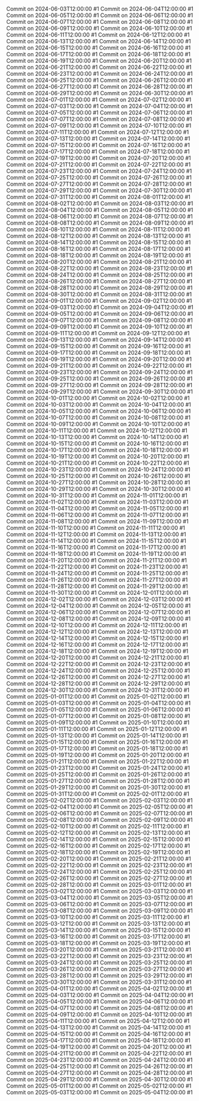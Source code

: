 Commit on 2024-06-03T12:00:00 #1
Commit on 2024-06-04T12:00:00 #1
Commit on 2024-06-05T12:00:00 #1
Commit on 2024-06-06T12:00:00 #1
Commit on 2024-06-07T12:00:00 #1
Commit on 2024-06-08T12:00:00 #1
Commit on 2024-06-09T12:00:00 #1
Commit on 2024-06-10T12:00:00 #1
Commit on 2024-06-11T12:00:00 #1
Commit on 2024-06-12T12:00:00 #1
Commit on 2024-06-13T12:00:00 #1
Commit on 2024-06-14T12:00:00 #1
Commit on 2024-06-15T12:00:00 #1
Commit on 2024-06-16T12:00:00 #1
Commit on 2024-06-17T12:00:00 #1
Commit on 2024-06-18T12:00:00 #1
Commit on 2024-06-19T12:00:00 #1
Commit on 2024-06-20T12:00:00 #1
Commit on 2024-06-21T12:00:00 #1
Commit on 2024-06-22T12:00:00 #1
Commit on 2024-06-23T12:00:00 #1
Commit on 2024-06-24T12:00:00 #1
Commit on 2024-06-25T12:00:00 #1
Commit on 2024-06-26T12:00:00 #1
Commit on 2024-06-27T12:00:00 #1
Commit on 2024-06-28T12:00:00 #1
Commit on 2024-06-29T12:00:00 #1
Commit on 2024-06-30T12:00:00 #1
Commit on 2024-07-01T12:00:00 #1
Commit on 2024-07-02T12:00:00 #1
Commit on 2024-07-03T12:00:00 #1
Commit on 2024-07-04T12:00:00 #1
Commit on 2024-07-05T12:00:00 #1
Commit on 2024-07-06T12:00:00 #1
Commit on 2024-07-07T12:00:00 #1
Commit on 2024-07-08T12:00:00 #1
Commit on 2024-07-09T12:00:00 #1
Commit on 2024-07-10T12:00:00 #1
Commit on 2024-07-11T12:00:00 #1
Commit on 2024-07-12T12:00:00 #1
Commit on 2024-07-13T12:00:00 #1
Commit on 2024-07-14T12:00:00 #1
Commit on 2024-07-15T12:00:00 #1
Commit on 2024-07-16T12:00:00 #1
Commit on 2024-07-17T12:00:00 #1
Commit on 2024-07-18T12:00:00 #1
Commit on 2024-07-19T12:00:00 #1
Commit on 2024-07-20T12:00:00 #1
Commit on 2024-07-21T12:00:00 #1
Commit on 2024-07-22T12:00:00 #1
Commit on 2024-07-23T12:00:00 #1
Commit on 2024-07-24T12:00:00 #1
Commit on 2024-07-25T12:00:00 #1
Commit on 2024-07-26T12:00:00 #1
Commit on 2024-07-27T12:00:00 #1
Commit on 2024-07-28T12:00:00 #1
Commit on 2024-07-29T12:00:00 #1
Commit on 2024-07-30T12:00:00 #1
Commit on 2024-07-31T12:00:00 #1
Commit on 2024-08-01T12:00:00 #1
Commit on 2024-08-02T12:00:00 #1
Commit on 2024-08-03T12:00:00 #1
Commit on 2024-08-04T12:00:00 #1
Commit on 2024-08-05T12:00:00 #1
Commit on 2024-08-06T12:00:00 #1
Commit on 2024-08-07T12:00:00 #1
Commit on 2024-08-08T12:00:00 #1
Commit on 2024-08-09T12:00:00 #1
Commit on 2024-08-10T12:00:00 #1
Commit on 2024-08-11T12:00:00 #1
Commit on 2024-08-12T12:00:00 #1
Commit on 2024-08-13T12:00:00 #1
Commit on 2024-08-14T12:00:00 #1
Commit on 2024-08-15T12:00:00 #1
Commit on 2024-08-16T12:00:00 #1
Commit on 2024-08-17T12:00:00 #1
Commit on 2024-08-18T12:00:00 #1
Commit on 2024-08-19T12:00:00 #1
Commit on 2024-08-20T12:00:00 #1
Commit on 2024-08-21T12:00:00 #1
Commit on 2024-08-22T12:00:00 #1
Commit on 2024-08-23T12:00:00 #1
Commit on 2024-08-24T12:00:00 #1
Commit on 2024-08-25T12:00:00 #1
Commit on 2024-08-26T12:00:00 #1
Commit on 2024-08-27T12:00:00 #1
Commit on 2024-08-28T12:00:00 #1
Commit on 2024-08-29T12:00:00 #1
Commit on 2024-08-30T12:00:00 #1
Commit on 2024-08-31T12:00:00 #1
Commit on 2024-09-01T12:00:00 #1
Commit on 2024-09-02T12:00:00 #1
Commit on 2024-09-03T12:00:00 #1
Commit on 2024-09-04T12:00:00 #1
Commit on 2024-09-05T12:00:00 #1
Commit on 2024-09-06T12:00:00 #1
Commit on 2024-09-07T12:00:00 #1
Commit on 2024-09-08T12:00:00 #1
Commit on 2024-09-09T12:00:00 #1
Commit on 2024-09-10T12:00:00 #1
Commit on 2024-09-11T12:00:00 #1
Commit on 2024-09-12T12:00:00 #1
Commit on 2024-09-13T12:00:00 #1
Commit on 2024-09-14T12:00:00 #1
Commit on 2024-09-15T12:00:00 #1
Commit on 2024-09-16T12:00:00 #1
Commit on 2024-09-17T12:00:00 #1
Commit on 2024-09-18T12:00:00 #1
Commit on 2024-09-19T12:00:00 #1
Commit on 2024-09-20T12:00:00 #1
Commit on 2024-09-21T12:00:00 #1
Commit on 2024-09-22T12:00:00 #1
Commit on 2024-09-23T12:00:00 #1
Commit on 2024-09-24T12:00:00 #1
Commit on 2024-09-25T12:00:00 #1
Commit on 2024-09-26T12:00:00 #1
Commit on 2024-09-27T12:00:00 #1
Commit on 2024-09-28T12:00:00 #1
Commit on 2024-09-29T12:00:00 #1
Commit on 2024-09-30T12:00:00 #1
Commit on 2024-10-01T12:00:00 #1
Commit on 2024-10-02T12:00:00 #1
Commit on 2024-10-03T12:00:00 #1
Commit on 2024-10-04T12:00:00 #1
Commit on 2024-10-05T12:00:00 #1
Commit on 2024-10-06T12:00:00 #1
Commit on 2024-10-07T12:00:00 #1
Commit on 2024-10-08T12:00:00 #1
Commit on 2024-10-09T12:00:00 #1
Commit on 2024-10-10T12:00:00 #1
Commit on 2024-10-11T12:00:00 #1
Commit on 2024-10-12T12:00:00 #1
Commit on 2024-10-13T12:00:00 #1
Commit on 2024-10-14T12:00:00 #1
Commit on 2024-10-15T12:00:00 #1
Commit on 2024-10-16T12:00:00 #1
Commit on 2024-10-17T12:00:00 #1
Commit on 2024-10-18T12:00:00 #1
Commit on 2024-10-19T12:00:00 #1
Commit on 2024-10-20T12:00:00 #1
Commit on 2024-10-21T12:00:00 #1
Commit on 2024-10-22T12:00:00 #1
Commit on 2024-10-23T12:00:00 #1
Commit on 2024-10-24T12:00:00 #1
Commit on 2024-10-25T12:00:00 #1
Commit on 2024-10-26T12:00:00 #1
Commit on 2024-10-27T12:00:00 #1
Commit on 2024-10-28T12:00:00 #1
Commit on 2024-10-29T12:00:00 #1
Commit on 2024-10-30T12:00:00 #1
Commit on 2024-10-31T12:00:00 #1
Commit on 2024-11-01T12:00:00 #1
Commit on 2024-11-02T12:00:00 #1
Commit on 2024-11-03T12:00:00 #1
Commit on 2024-11-04T12:00:00 #1
Commit on 2024-11-05T12:00:00 #1
Commit on 2024-11-06T12:00:00 #1
Commit on 2024-11-07T12:00:00 #1
Commit on 2024-11-08T12:00:00 #1
Commit on 2024-11-09T12:00:00 #1
Commit on 2024-11-10T12:00:00 #1
Commit on 2024-11-11T12:00:00 #1
Commit on 2024-11-12T12:00:00 #1
Commit on 2024-11-13T12:00:00 #1
Commit on 2024-11-14T12:00:00 #1
Commit on 2024-11-15T12:00:00 #1
Commit on 2024-11-16T12:00:00 #1
Commit on 2024-11-17T12:00:00 #1
Commit on 2024-11-18T12:00:00 #1
Commit on 2024-11-19T12:00:00 #1
Commit on 2024-11-20T12:00:00 #1
Commit on 2024-11-21T12:00:00 #1
Commit on 2024-11-22T12:00:00 #1
Commit on 2024-11-23T12:00:00 #1
Commit on 2024-11-24T12:00:00 #1
Commit on 2024-11-25T12:00:00 #1
Commit on 2024-11-26T12:00:00 #1
Commit on 2024-11-27T12:00:00 #1
Commit on 2024-11-28T12:00:00 #1
Commit on 2024-11-29T12:00:00 #1
Commit on 2024-11-30T12:00:00 #1
Commit on 2024-12-01T12:00:00 #1
Commit on 2024-12-02T12:00:00 #1
Commit on 2024-12-03T12:00:00 #1
Commit on 2024-12-04T12:00:00 #1
Commit on 2024-12-05T12:00:00 #1
Commit on 2024-12-06T12:00:00 #1
Commit on 2024-12-07T12:00:00 #1
Commit on 2024-12-08T12:00:00 #1
Commit on 2024-12-09T12:00:00 #1
Commit on 2024-12-10T12:00:00 #1
Commit on 2024-12-11T12:00:00 #1
Commit on 2024-12-12T12:00:00 #1
Commit on 2024-12-13T12:00:00 #1
Commit on 2024-12-14T12:00:00 #1
Commit on 2024-12-15T12:00:00 #1
Commit on 2024-12-16T12:00:00 #1
Commit on 2024-12-17T12:00:00 #1
Commit on 2024-12-18T12:00:00 #1
Commit on 2024-12-19T12:00:00 #1
Commit on 2024-12-20T12:00:00 #1
Commit on 2024-12-21T12:00:00 #1
Commit on 2024-12-22T12:00:00 #1
Commit on 2024-12-23T12:00:00 #1
Commit on 2024-12-24T12:00:00 #1
Commit on 2024-12-25T12:00:00 #1
Commit on 2024-12-26T12:00:00 #1
Commit on 2024-12-27T12:00:00 #1
Commit on 2024-12-28T12:00:00 #1
Commit on 2024-12-29T12:00:00 #1
Commit on 2024-12-30T12:00:00 #1
Commit on 2024-12-31T12:00:00 #1
Commit on 2025-01-01T12:00:00 #1
Commit on 2025-01-02T12:00:00 #1
Commit on 2025-01-03T12:00:00 #1
Commit on 2025-01-04T12:00:00 #1
Commit on 2025-01-05T12:00:00 #1
Commit on 2025-01-06T12:00:00 #1
Commit on 2025-01-07T12:00:00 #1
Commit on 2025-01-08T12:00:00 #1
Commit on 2025-01-09T12:00:00 #1
Commit on 2025-01-10T12:00:00 #1
Commit on 2025-01-11T12:00:00 #1
Commit on 2025-01-12T12:00:00 #1
Commit on 2025-01-13T12:00:00 #1
Commit on 2025-01-14T12:00:00 #1
Commit on 2025-01-15T12:00:00 #1
Commit on 2025-01-16T12:00:00 #1
Commit on 2025-01-17T12:00:00 #1
Commit on 2025-01-18T12:00:00 #1
Commit on 2025-01-19T12:00:00 #1
Commit on 2025-01-20T12:00:00 #1
Commit on 2025-01-21T12:00:00 #1
Commit on 2025-01-22T12:00:00 #1
Commit on 2025-01-23T12:00:00 #1
Commit on 2025-01-24T12:00:00 #1
Commit on 2025-01-25T12:00:00 #1
Commit on 2025-01-26T12:00:00 #1
Commit on 2025-01-27T12:00:00 #1
Commit on 2025-01-28T12:00:00 #1
Commit on 2025-01-29T12:00:00 #1
Commit on 2025-01-30T12:00:00 #1
Commit on 2025-01-31T12:00:00 #1
Commit on 2025-02-01T12:00:00 #1
Commit on 2025-02-02T12:00:00 #1
Commit on 2025-02-03T12:00:00 #1
Commit on 2025-02-04T12:00:00 #1
Commit on 2025-02-05T12:00:00 #1
Commit on 2025-02-06T12:00:00 #1
Commit on 2025-02-07T12:00:00 #1
Commit on 2025-02-08T12:00:00 #1
Commit on 2025-02-09T12:00:00 #1
Commit on 2025-02-10T12:00:00 #1
Commit on 2025-02-11T12:00:00 #1
Commit on 2025-02-12T12:00:00 #1
Commit on 2025-02-13T12:00:00 #1
Commit on 2025-02-14T12:00:00 #1
Commit on 2025-02-15T12:00:00 #1
Commit on 2025-02-16T12:00:00 #1
Commit on 2025-02-17T12:00:00 #1
Commit on 2025-02-18T12:00:00 #1
Commit on 2025-02-19T12:00:00 #1
Commit on 2025-02-20T12:00:00 #1
Commit on 2025-02-21T12:00:00 #1
Commit on 2025-02-22T12:00:00 #1
Commit on 2025-02-23T12:00:00 #1
Commit on 2025-02-24T12:00:00 #1
Commit on 2025-02-25T12:00:00 #1
Commit on 2025-02-26T12:00:00 #1
Commit on 2025-02-27T12:00:00 #1
Commit on 2025-02-28T12:00:00 #1
Commit on 2025-03-01T12:00:00 #1
Commit on 2025-03-02T12:00:00 #1
Commit on 2025-03-03T12:00:00 #1
Commit on 2025-03-04T12:00:00 #1
Commit on 2025-03-05T12:00:00 #1
Commit on 2025-03-06T12:00:00 #1
Commit on 2025-03-07T12:00:00 #1
Commit on 2025-03-08T12:00:00 #1
Commit on 2025-03-09T12:00:00 #1
Commit on 2025-03-10T12:00:00 #1
Commit on 2025-03-11T12:00:00 #1
Commit on 2025-03-12T12:00:00 #1
Commit on 2025-03-13T12:00:00 #1
Commit on 2025-03-14T12:00:00 #1
Commit on 2025-03-15T12:00:00 #1
Commit on 2025-03-16T12:00:00 #1
Commit on 2025-03-17T12:00:00 #1
Commit on 2025-03-18T12:00:00 #1
Commit on 2025-03-19T12:00:00 #1
Commit on 2025-03-20T12:00:00 #1
Commit on 2025-03-21T12:00:00 #1
Commit on 2025-03-22T12:00:00 #1
Commit on 2025-03-23T12:00:00 #1
Commit on 2025-03-24T12:00:00 #1
Commit on 2025-03-25T12:00:00 #1
Commit on 2025-03-26T12:00:00 #1
Commit on 2025-03-27T12:00:00 #1
Commit on 2025-03-28T12:00:00 #1
Commit on 2025-03-29T12:00:00 #1
Commit on 2025-03-30T12:00:00 #1
Commit on 2025-03-31T12:00:00 #1
Commit on 2025-04-01T12:00:00 #1
Commit on 2025-04-02T12:00:00 #1
Commit on 2025-04-03T12:00:00 #1
Commit on 2025-04-04T12:00:00 #1
Commit on 2025-04-05T12:00:00 #1
Commit on 2025-04-06T12:00:00 #1
Commit on 2025-04-07T12:00:00 #1
Commit on 2025-04-08T12:00:00 #1
Commit on 2025-04-09T12:00:00 #1
Commit on 2025-04-10T12:00:00 #1
Commit on 2025-04-11T12:00:00 #1
Commit on 2025-04-12T12:00:00 #1
Commit on 2025-04-13T12:00:00 #1
Commit on 2025-04-14T12:00:00 #1
Commit on 2025-04-15T12:00:00 #1
Commit on 2025-04-16T12:00:00 #1
Commit on 2025-04-17T12:00:00 #1
Commit on 2025-04-18T12:00:00 #1
Commit on 2025-04-19T12:00:00 #1
Commit on 2025-04-20T12:00:00 #1
Commit on 2025-04-21T12:00:00 #1
Commit on 2025-04-22T12:00:00 #1
Commit on 2025-04-23T12:00:00 #1
Commit on 2025-04-24T12:00:00 #1
Commit on 2025-04-25T12:00:00 #1
Commit on 2025-04-26T12:00:00 #1
Commit on 2025-04-27T12:00:00 #1
Commit on 2025-04-28T12:00:00 #1
Commit on 2025-04-29T12:00:00 #1
Commit on 2025-04-30T12:00:00 #1
Commit on 2025-05-01T12:00:00 #1
Commit on 2025-05-02T12:00:00 #1
Commit on 2025-05-03T12:00:00 #1
Commit on 2025-05-04T12:00:00 #1
